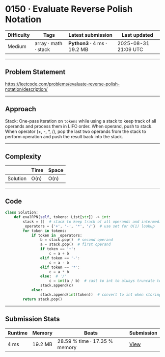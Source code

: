 # 0150 · Evaluate Reverse Polish Notation

| Difficulty | Tags | Latest submission | Last updated |
| --- | --- | --- | --- |
| Medium | array · math · stack | **Python3** · 4 ms · 19.2 MB | 2025-08-31 21:09 UTC |

---

## Problem Statement
https://leetcode.com/problems/evaluate-reverse-polish-notation/description/

---

## Approach
Stack: One-pass iteration on `tokens` while using a stack to keep track of all operands and process them in LIFO order. When operand, push to stack. When operator (+, -, *, /), pop the last two operands from the stack to perform operation and push the result back into the stack.

---

## Complexity
| | Time | Space |
|---|---|---|
| Solution | O(n) | O(n) |

---

## Code

```python
class Solution:
    def evalRPN(self, tokens: List[str]) -> int:
        stack = []  # stack to keep track of all operands and intermediate calculations
        _operators = {'+', '-', '*', '/'}  # use set for O(1) lookup
        for token in tokens:
            if token in _operators:
                b = stack.pop()  # second operand
                a = stack.pop()  # first operand
                if token == '+':
                    c = a + b
                elif token == '-':
                    c = a - b
                elif token == '*':
                    c = a * b
                else:  # '/'
                    c = int(a / b)  # cast to int to always truncate toward zero
                stack.append(c)
            else:
                stack.append(int(token))  # convert to int when storing in the stack
        return stack.pop()

```

---

## Submission Stats
| Runtime | Memory | Beats | Submission |
| --- | --- | --- | --- |
| 4 ms | 19.2 MB | 28.59 % time · 17.35 % memory | [View](https://leetcode.com/problems/evaluate-reverse-polish-notation/submissions/1755202833/) |
